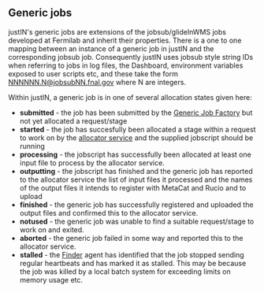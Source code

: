 ##  Generic jobs

justIN's generic jobs are extensions of the jobsub/glideInWMS jobs
developed at Fermilab and inherit their properties. There is a one to one
mapping between an instance of a generic job in justIN and the
corresponding jobsub job. Consequently justIN uses jobsub style string IDs
when referring to jobs in log files, the Dashboard, environment variables
exposed to user scripts etc, and these take the form 
NNNNNN.N@jobsubNN.fnal.gov where N are integers.

Within justIN, a generic job is in one of several allocation
states given here:

- **submitted** - the job has been submitted by the 
  [Generic Job Factory](job-factory.md) but not yet allocated a request/stage
- **started** - the job has succesfully been allocated a stage within a 
  request to work on by the [allocator service](allocator-service.md) and 
  the supplied jobscript should be running
- **processing** - the jobscript has successfully been allocated at 
  least one input file to process by the allocator service.
- **outputting** - the jobscript has finished and the generic job has
  reported to the allocator service the list of
  input files it processed and the names of the output files it intends to
  register with MetaCat and Rucio and to upload 
- **finished** - the generic job has successfully registered and uploaded
  the output files and confirmed this to the allocator service.
- **notused** - the generic job was unable to find a suitable request/stage
  to work on and exited.
- **aborted** - the generic job failed in some way and reported this to the
  allocator service.
- **stalled** - the [Finder](finder.md) agent has identified that the job 
  stopped sending regular heartbeats and has marked it as stalled. This may
  be because the job was killed by a local batch system for exceeding limits
  on memory usage etc.
